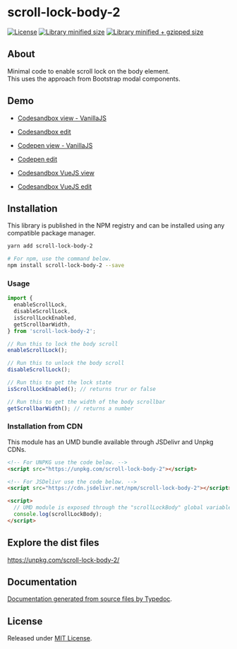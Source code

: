 # scroll-lock-body-2

[![License](https://badgen.net/github/license/kunukn/scroll-lock-body-2)](./LICENSE)
[![Library minified size](https://badgen.net/bundlephobia/min/scroll-lock-body-2)](https://bundlephobia.com/result?p=scroll-lock-body-2)
[![Library minified + gzipped size](https://badgen.net/bundlephobia/minzip/scroll-lock-body-2)](https://bundlephobia.com/result?p=scroll-lock-body-2)

## About

Minimal code to enable scroll lock on the body element.<br>
This uses the approach from Bootstrap modal components.

## Demo

- <a href="https://vd53k.csb.app/" target="_blank" rel="noopener noreferrer">Codesandbox view - VanillaJS</a>

- <a href="https://codesandbox.io/s/scroll-lock-body-2-demo-vd53k" target="_blank" rel="noopener noreferrer">Codesandbox edit</a>

- <a href="https://codepen.io/kunukn/full/mdWymRj" target="_blank" rel="noopener noreferrer">Codepen view - VanillaJS</a>

- <a href="https://codepen.io/kunukn/pen/mdWymRj" target="_blank" rel="noopener noreferrer">Codepen edit</a>

- <a href="https://pr4ph.csb.app" target="_blank" rel="noopener noreferrer">Codesandbox VueJS view</a>

- <a href="https://codesandbox.io/s/vue-scroll-lock-body-2-demo-pr4ph" target="_blank" rel="noopener noreferrer">Codesandbox VueJS edit</a>

## Installation

This library is published in the NPM registry and can be installed using any compatible package manager.

```sh
yarn add scroll-lock-body-2

# For npm, use the command below.
npm install scroll-lock-body-2 --save
```

### Usage

```js
import {
  enableScrollLock,
  disableScrollLock,
  isScrollLockEnabled,
  getScrollbarWidth,
} from 'scroll-lock-body-2';

// Run this to lock the body scroll
enableScrollLock();

// Run this to unlock the body scroll
disableScrollLock();

// Run this to get the lock state
isScrollLockEnabled(); // returns trur or false

// Run this to get the width of the body scrollbar
getScrollbarWidth(); // returns a number
```

### Installation from CDN

This module has an UMD bundle available through JSDelivr and Unpkg CDNs.

```html
<!-- For UNPKG use the code below. -->
<script src="https://unpkg.com/scroll-lock-body-2"></script>

<!-- For JSDelivr use the code below. -->
<script src="https://cdn.jsdelivr.net/npm/scroll-lock-body-2"></script>

<script>
  // UMD module is exposed through the "scrollLockBody" global variable.
  console.log(scrollLockBody);
</script>
```

## Explore the dist files

https://unpkg.com/scroll-lock-body-2/

## Documentation

[Documentation generated from source files by Typedoc](./docs/README.md).

## License

Released under [MIT License](./LICENSE).
